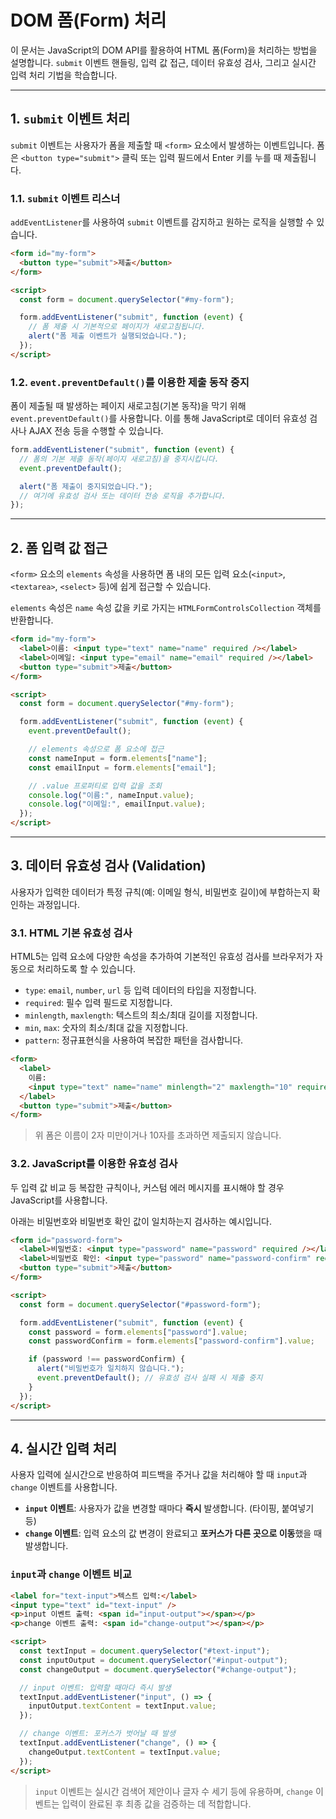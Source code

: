 # DOM 폼(Form) 처리

이 문서는 JavaScript의 DOM API를 활용하여 HTML 폼(Form)을 처리하는 방법을 설명합니다. `submit` 이벤트 핸들링, 입력 값 접근, 데이터 유효성 검사, 그리고 실시간 입력 처리 기법을 학습합니다.

---

## 1. `submit` 이벤트 처리

`submit` 이벤트는 사용자가 폼을 제출할 때 `<form>` 요소에서 발생하는 이벤트입니다. 폼은 `<button type="submit">` 클릭 또는 입력 필드에서 Enter 키를 누를 때 제출됩니다.

### 1.1. `submit` 이벤트 리스너

`addEventListener`를 사용하여 `submit` 이벤트를 감지하고 원하는 로직을 실행할 수 있습니다.

```html
<form id="my-form">
  <button type="submit">제출</button>
</form>

<script>
  const form = document.querySelector("#my-form");

  form.addEventListener("submit", function (event) {
    // 폼 제출 시 기본적으로 페이지가 새로고침됩니다.
    alert("폼 제출 이벤트가 실행되었습니다.");
  });
</script>
```

### 1.2. `event.preventDefault()`를 이용한 제출 동작 중지

폼이 제출될 때 발생하는 페이지 새로고침(기본 동작)을 막기 위해 `event.preventDefault()`를 사용합니다. 이를 통해 JavaScript로 데이터 유효성 검사나 AJAX 전송 등을 수행할 수 있습니다.

```javascript
form.addEventListener("submit", function (event) {
  // 폼의 기본 제출 동작(페이지 새로고침)을 중지시킵니다.
  event.preventDefault(); 

  alert("폼 제출이 중지되었습니다.");
  // 여기에 유효성 검사 또는 데이터 전송 로직을 추가합니다.
});
```

---

## 2. 폼 입력 값 접근

`<form>` 요소의 `elements` 속성을 사용하면 폼 내의 모든 입력 요소(`<input>`, `<textarea>`, `<select>` 등)에 쉽게 접근할 수 있습니다.

`elements` 속성은 `name` 속성 값을 키로 가지는 `HTMLFormControlsCollection` 객체를 반환합니다.

```html
<form id="my-form">
  <label>이름: <input type="text" name="name" required /></label>
  <label>이메일: <input type="email" name="email" required /></label>
  <button type="submit">제출</button>
</form>

<script>
  const form = document.querySelector("#my-form");

  form.addEventListener("submit", function (event) {
    event.preventDefault();

    // elements 속성으로 폼 요소에 접근
    const nameInput = form.elements["name"];
    const emailInput = form.elements["email"];

    // .value 프로퍼티로 입력 값을 조회
    console.log("이름:", nameInput.value);
    console.log("이메일:", emailInput.value);
  });
</script>
```

---

## 3. 데이터 유효성 검사 (Validation)

사용자가 입력한 데이터가 특정 규칙(예: 이메일 형식, 비밀번호 길이)에 부합하는지 확인하는 과정입니다.

### 3.1. HTML 기본 유효성 검사

HTML5는 입력 요소에 다양한 속성을 추가하여 기본적인 유효성 검사를 브라우저가 자동으로 처리하도록 할 수 있습니다.

-   `type`: `email`, `number`, `url` 등 입력 데이터의 타입을 지정합니다.
-   `required`: 필수 입력 필드로 지정합니다.
-   `minlength`, `maxlength`: 텍스트의 최소/최대 길이를 지정합니다.
-   `min`, `max`: 숫자의 최소/최대 값을 지정합니다.
-   `pattern`: 정규표현식을 사용하여 복잡한 패턴을 검사합니다.

```html
<form>
  <label>
    이름:
    <input type="text" name="name" minlength="2" maxlength="10" required />
  </label>
  <button type="submit">제출</button>
</form>
```
> 위 폼은 이름이 2자 미만이거나 10자를 초과하면 제출되지 않습니다.

### 3.2. JavaScript를 이용한 유효성 검사

두 입력 값 비교 등 복잡한 규칙이나, 커스텀 에러 메시지를 표시해야 할 경우 JavaScript를 사용합니다.

아래는 비밀번호와 비밀번호 확인 값이 일치하는지 검사하는 예시입니다.

```html
<form id="password-form">
  <label>비밀번호: <input type="password" name="password" required /></label>
  <label>비밀번호 확인: <input type="password" name="password-confirm" required /></label>
  <button type="submit">제출</button>
</form>

<script>
  const form = document.querySelector("#password-form");

  form.addEventListener("submit", function (event) {
    const password = form.elements["password"].value;
    const passwordConfirm = form.elements["password-confirm"].value;

    if (password !== passwordConfirm) {
      alert("비밀번호가 일치하지 않습니다.");
      event.preventDefault(); // 유효성 검사 실패 시 제출 중지
    }
  });
</script>
```

---

## 4. 실시간 입력 처리

사용자 입력에 실시간으로 반응하여 피드백을 주거나 값을 처리해야 할 때 `input`과 `change` 이벤트를 사용합니다.

-   **`input` 이벤트**: 사용자가 값을 변경할 때마다 **즉시** 발생합니다. (타이핑, 붙여넣기 등)
-   **`change` 이벤트**: 입력 요소의 값 변경이 완료되고 **포커스가 다른 곳으로 이동**했을 때 발생합니다.

### `input`과 `change` 이벤트 비교

```html
<label for="text-input">텍스트 입력:</label>
<input type="text" id="text-input" />
<p>input 이벤트 출력: <span id="input-output"></span></p>
<p>change 이벤트 출력: <span id="change-output"></span></p>

<script>
  const textInput = document.querySelector("#text-input");
  const inputOutput = document.querySelector("#input-output");
  const changeOutput = document.querySelector("#change-output");

  // input 이벤트: 입력할 때마다 즉시 발생
  textInput.addEventListener("input", () => {
    inputOutput.textContent = textInput.value;
  });

  // change 이벤트: 포커스가 벗어날 때 발생
  textInput.addEventListener("change", () => {
    changeOutput.textContent = textInput.value;
  });
</script>
```
> `input` 이벤트는 실시간 검색어 제안이나 글자 수 세기 등에 유용하며, `change` 이벤트는 입력이 완료된 후 최종 값을 검증하는 데 적합합니다.
